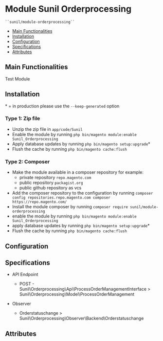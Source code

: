 # Module Sunil Orderprocessing

    ``sunil/module-orderprocessing``

 - [Main Functionalities](#markdown-header-main-functionalities)
 - [Installation](#markdown-header-installation)
 - [Configuration](#markdown-header-configuration)
 - [Specifications](#markdown-header-specifications)
 - [Attributes](#markdown-header-attributes)


## Main Functionalities
Test Module

## Installation
\* = in production please use the `--keep-generated` option

### Type 1: Zip file

 - Unzip the zip file in `app/code/Sunil`
 - Enable the module by running `php bin/magento module:enable Sunil_Orderprocessing`
 - Apply database updates by running `php bin/magento setup:upgrade`\*
 - Flush the cache by running `php bin/magento cache:flush`

### Type 2: Composer

 - Make the module available in a composer repository for example:
    - private repository `repo.magento.com`
    - public repository `packagist.org`
    - public github repository as vcs
 - Add the composer repository to the configuration by running `composer config repositories.repo.magento.com composer https://repo.magento.com/`
 - Install the module composer by running `composer require sunil/module-orderprocessing`
 - enable the module by running `php bin/magento module:enable Sunil_Orderprocessing`
 - apply database updates by running `php bin/magento setup:upgrade`\*
 - Flush the cache by running `php bin/magento cache:flush`


## Configuration




## Specifications

 - API Endpoint
	- POST - Sunil\Orderprocessing\Api\ProcessOrderManagementInterface > Sunil\Orderprocessing\Model\ProcessOrderManagement

 - Observer
	- Orderstatuschange > Sunil\Orderprocessing\Observer\Backend\Orderstatuschange


## Attributes



